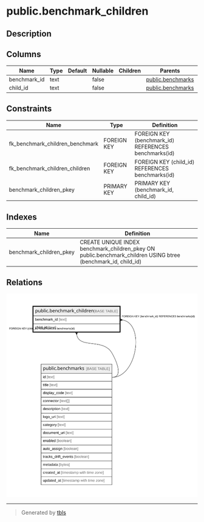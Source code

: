 # public.benchmark_children

## Description

## Columns

| Name | Type | Default | Nullable | Children | Parents | Comment |
| ---- | ---- | ------- | -------- | -------- | ------- | ------- |
| benchmark_id | text |  | false |  | [public.benchmarks](public.benchmarks.md) |  |
| child_id | text |  | false |  | [public.benchmarks](public.benchmarks.md) |  |

## Constraints

| Name | Type | Definition |
| ---- | ---- | ---------- |
| fk_benchmark_children_benchmark | FOREIGN KEY | FOREIGN KEY (benchmark_id) REFERENCES benchmarks(id) |
| fk_benchmark_children_children | FOREIGN KEY | FOREIGN KEY (child_id) REFERENCES benchmarks(id) |
| benchmark_children_pkey | PRIMARY KEY | PRIMARY KEY (benchmark_id, child_id) |

## Indexes

| Name | Definition |
| ---- | ---------- |
| benchmark_children_pkey | CREATE UNIQUE INDEX benchmark_children_pkey ON public.benchmark_children USING btree (benchmark_id, child_id) |

## Relations

![er](public.benchmark_children.svg)

---

> Generated by [tbls](https://github.com/k1LoW/tbls)
